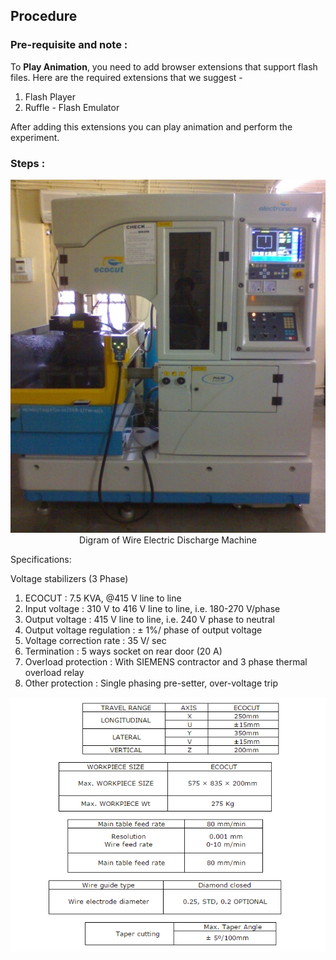 ## Procedure

### Pre-requisite and note : 
To **Play Animation**, you need to add browser extensions that support flash files. 
Here are the required extensions that we suggest -
1) Flash Player
2) Ruffle - Flash Emulator

After adding this extensions you can play animation and perform the experiment.

### Steps :

<center><img src="images/fig30.png" title="" /></center>

<center>Digram of Wire Electric Discharge Machine</center>

Specifications:

Voltage stabilizers (3 Phase)
1. ECOCUT : 7.5 KVA, @415 V line to line
2. Input voltage : 310 V to 416 V line to line, i.e. 180-270 V/phase
3. Output voltage : 415 V line to line, i.e. 240 V phase to neutral
4. Output voltage regulation : &plusmn; 1%/ phase of output voltage
5. Voltage correction rate : 35 V/ sec
6. Termination : 5 ways socket on rear door (20 A)
7. Overload protection : With SIEMENS contractor and 3 phase thermal overload relay
8. Other protection : Single phasing pre-setter, over-voltage trip


<center><img src="images/table1.png" title="" /></center>